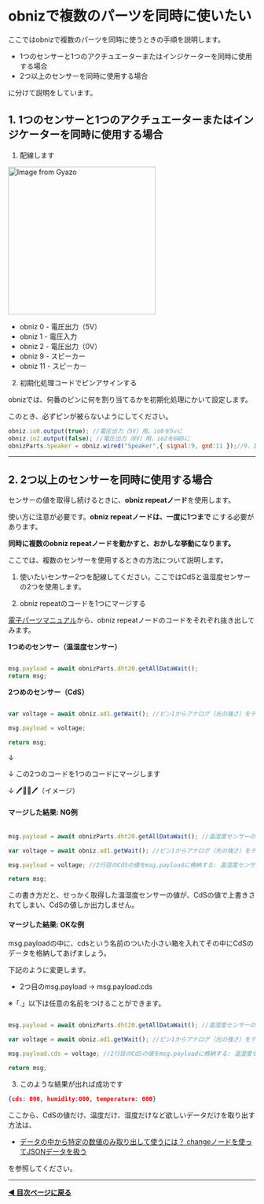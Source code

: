 # obnizで複数のパーツを同時に使いたい

ここではobnizで複数のパーツを同時に使うときの手順を説明します。

- 1つのセンサーと1つのアクチュエーターまたはインジケーターを同時に使用する場合
- 2つ以上のセンサーを同時に使用する場合

に分けて説明をしています。

## 1. 1つのセンサーと1つのアクチュエーターまたはインジケーターを同時に使用する場合

1. 配線します


<a href="https://gyazo.com/6403c17f9cdf46fd6fd57d09e6490eef"><img src="https://i.gyazo.com/6403c17f9cdf46fd6fd57d09e6490eef.jpg" alt="Image from Gyazo" width="300"/></a>

- obniz 0 - 電圧出力（5V） 
- obniz 1 - 電圧入力  
- obniz 2 - 電圧出力（0V） 
- obniz 9 - スピーカー
- obniz 11 - スピーカー


2. 初期化処理コードでピンアサインする

obnizでは、何番のピンに何を割り当てるかを初期化処理にかいて設定します。

このとき、必ずピンが被らないようにしてください。


```javascript
obniz.io0.output(true); //電圧出力（5V）用。io0を5vに
obniz.io2.output(false); //電圧出力（0V）用。io2をGNDに
obnizParts.Speaker = obniz.wired("Speaker",{ signal:9, gnd:11 });//9、11番をスピーカーに

```

---



## 2. 2つ以上のセンサーを同時に使用する場合

センサーの値を取得し続けるときに、**obniz repeatノード**を使用します。


使い方に注意が必要です。**obniz repeatノードは、一度に1つまで** にする必要があります。



**同時に複数のobniz repeatノードを動かすと、おかしな挙動になります。**


ここでは、複数のセンサーを使用するときの方法について説明します。


1. 使いたいセンサー2つを配線してください。ここではCdSと温湿度センサーの2つを使用します。



2. obniz repeatのコードを1つにマージする

[電子パーツマニュアル](./parts-manual/)から、obniz repeatノードのコードをそれぞれ抜き出してみます。


**1つめのセンサー（温湿度センサー）**

```javascript

msg.payload = await obnizParts.dht20.getAllDataWait();
return msg;

```


**2つめのセンサー（CdS）**

```javascript

var voltage = await obniz.ad1.getWait(); //ピン1からアナログ（光の強さ）をデジタル信号に変換した値を取得

msg.payload = voltage; 

return msg;


```

↓

↓ この2つのコードを1つのコードにマージします

↓ 🖊🍍🍎🖊（イメージ）


#### マージした結果: NG例


```javascript

msg.payload = await obnizParts.dht20.getAllDataWait(); //温湿度センサーの値をmsg.payloadに格納

var voltage = await obniz.ad1.getWait(); //ピン1からアナログ（光の強さ）をデジタル信号に変換した値を取得

msg.payload = voltage; //2行目のCdSの値をmsg.payloadに格納する: 温湿度センサーの値は上書きされて消える

return msg;

```

この書き方だと、せっかく取得した温湿度センサーの値が、CdSの値で上書きされてしまい、CdSの値しか出力しません。


#### マージした結果: OKな例

msg.payloadの中に、cdsという名前のついた小さい箱を入れてその中にCdSのデータを格納してあげましょう。

下記のように変更します。


- 2つ目のmsg.payload → msg.payload.cds


※「.」以下は任意の名前をつけることができます。



```javascript

msg.payload = await obnizParts.dht20.getAllDataWait(); //温湿度センサーの値をmsg.payloadに格納

var voltage = await obniz.ad1.getWait(); //ピン1からアナログ（光の強さ）をデジタル信号に変換した値を取得

msg.payload.cds = voltage; //2行目のCdSの値をmsg.payloadに格納する: 温湿度センサーの値は上書きされて消える

return msg;

```

3. このような結果が出れば成功です

```json
{cds: 000, humidity:000, temperature: 000}

```

ここから、CdSの値だけ、温度だけ、湿度だけなど欲しいデータだけを取り出す方法は、

- [データの中から特定の数値のみ取り出して使うには？ changeノードを使ってJSONデータを扱う](./json-data.md)

を参照してください。


---

**[◀ 目次ページに戻る](./readme.md)**
